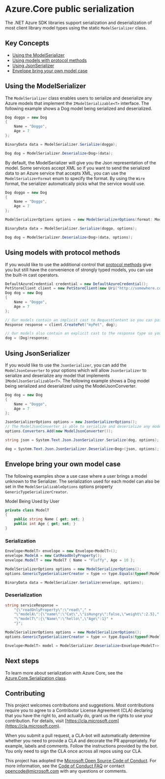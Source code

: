 # Azure.Core public serialization

The .NET Azure SDK libraries support serialization and deserialization of most client library model types using the static `ModelSerializer` class. 

## Key Concepts

- [Using the ModelSerializer](#using-the-modelserializer)
- [Using models with protocol methods](#using-models-with-protocol-methods)
- [Using JsonSerializer](#using-jsonserializer)
- [Envelope bring your own model case](#envelope-bring-your-own-model-case)

## Using the ModelSerializer
The `ModelSerializer` class enables users to serialize and deserialize any Azure models that implement the `IModelSerializable<T>` interface. The following example shows a Dog model being serialized and deserialized.

```C# Snippet:BaseModelSerializer
Dog doggo = new Dog
{
    Name = "Doggo",
    Age = 7
};

BinaryData data = ModelSerializer.Serialize(doggo);

Dog dog = ModelSerializer.Deserialize<Dog>(data);
```

By default, the ModelSerializer will give you the Json representation of the model. Some services accept XML so if you want to send the serialized data to an Azure service that accepts XML, you can use the `ModelSerializerFormat` enum to specify the format. By using the `Wire` format, the serializer automatically picks what the service would use.

```C# Snippet:ModelSerializerWithFormat
Dog doggo = new Dog
{
    Name = "Doggo",
    Age = 7
};

ModelSerializerOptions options = new ModelSerializerOptions(format: ModelSerializerFormat.Wire);

BinaryData data = ModelSerializer.Serialize(doggo, options);

Dog dog = ModelSerializer.Deserialize<Dog>(data, options);
```

## Using models with protocol methods

If you would like to use the additional control that [protocol methods][protocol_method] give you but still have the convenience of strongly typed models, you can use the built-in cast operators.

```C# Snippet:CastOperations
DefaultAzureCredential credential = new DefaultAzureCredential();
PetStoreClient client = new PetStoreClient(new Uri("http://somewhere.com"), credential);
Dog dog = new Dog
{
    Name = "Doggo",
    Age = 7
};

// Our models contain an implicit cast to RequestContent so you can pass them directly to protocol methods.
Response response = client.CreatePet("myPet", dog);

// Our models also contain an explicit cast to the response type so you can deserialize them easily.
dog = (Dog)response;
```

## Using JsonSerializer

If you would like to use the `JsonSerializer`, you can add the `ModelJsonConverter` to your options which will allow `JsonSerializer` to serialize and deserialize any model that implements `IModelJsonSerializable<T>`. The following example shows a Dog model being serialized and deserialized using the ModelJsonConverter.

```C# Snippet:BaseModelConverter
Dog dog = new Dog
{
    Name = "Doggo",
    Age = 7
};

JsonSerializerOptions options = new JsonSerializerOptions();
// The ModelJsonConverter is able to serialize and deserialize any model that implements IModelJsonSerializable<T>.
options.Converters.Add(new ModelJsonConverter());

string json = System.Text.Json.JsonSerializer.Serialize(dog, options);

dog = System.Text.Json.JsonSerializer.Deserialize<Dog>(json, options);
```

## Envelope bring your own model case

The following examples show a use case where a user brings a model unknown to the Serializer. The serialization used for each model can also be set in the `ModelSerializableOptions` options property `GenericTypeSerializerCreator`. 

Model Being Used by User
```C# Snippet:Example_Model
private class ModelT
{
    public string Name { get; set; }
    public int Age { get; set; }
}
```

### Serialization

```C# Snippet:BYOMWithNewtonsoftSerialize
Envelope<ModelT> envelope = new Envelope<ModelT>();
envelope.ModelA = new CatReadOnlyProperty();
envelope.ModelT = new ModelT { Name = "Fluffy", Age = 10 };

ModelSerializerOptions options = new ModelSerializerOptions();
options.GenericTypeSerializerCreator = type => type.Equals(typeof(ModelT)) ? new NewtonsoftJsonObjectSerializer() : null;

BinaryData data = ModelSerializer.Serialize(envelope, options);
```

### Deserialization

```C# Snippet:BYOMWithNewtonsoftDeserialize
string serviceResponse =
    "{\"readOnlyProperty\":\"read\"," +
    "\"modelA\":{\"name\":\"Cat\",\"isHungry\":false,\"weight\":2.5}," +
    "\"modelT\":{\"Name\":\"hello\",\"Age\":1}" +
    "}";

ModelSerializerOptions options = new ModelSerializerOptions();
options.GenericTypeSerializerCreator = type => type.Equals(typeof(ModelT)) ? new NewtonsoftJsonObjectSerializer() : null;

Envelope<ModelT> model = ModelSerializer.Deserialize<Envelope<ModelT>>(new BinaryData(Encoding.UTF8.GetBytes(serviceResponse)), options: options);
```

## Next steps

To learn more about serialization with Azure Core, see the [Azure.Core.Serialization class](https://learn.microsoft.com/en-us/dotnet/api/azure.core.serialization.objectserializer?view=azure-dotnet).

## Contributing

This project welcomes contributions and suggestions. Most contributions require you to agree to a Contributor License Agreement (CLA) declaring that you have the right to, and actually do, grant us the rights to use your contribution. For details, visit [https://cla.microsoft.com](https://cla.microsoft.com).

When you submit a pull request, a CLA-bot will automatically determine whether you need to provide a CLA and decorate the PR appropriately. For example, labels and comments. Follow the instructions provided by the bot. You only need to sign the CLA once across all repos using our CLA.

This project has adopted the [Microsoft Open Source Code of Conduct](https://opensource.microsoft.com/codeofconduct/). For more information, see the [Code of Conduct FAQ](https://opensource.microsoft.com/codeofconduct/faq/) or contact [opencode@microsoft.com](mailto:opencode@microsoft.com) with any questions or comments.

<!-- LINKS -->
[protocol_method]: https://github.com/Azure/azure-sdk-for-net/blob/main/sdk/core/Azure.Core/samples/ProtocolMethods.md
